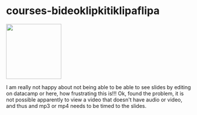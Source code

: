 # courses-bideoklipkitiklipaflipa
<a href=https://www.datacamp.com/courses/17125 target="_blank"><img src="https://s3.amazonaws.com/assets.datacamp.com/img/github/content-engineering-repos/course_button.png" width="150"></a>

I am really not happy about not being able to be able to see slides by editing on datacamp or here, how frustrating this is!!!
Ok, found the problem, it is not possible apparently to view a video that doesn't have audio or video, and thus and mp3 or mp4 needs to be timed to the slides.
